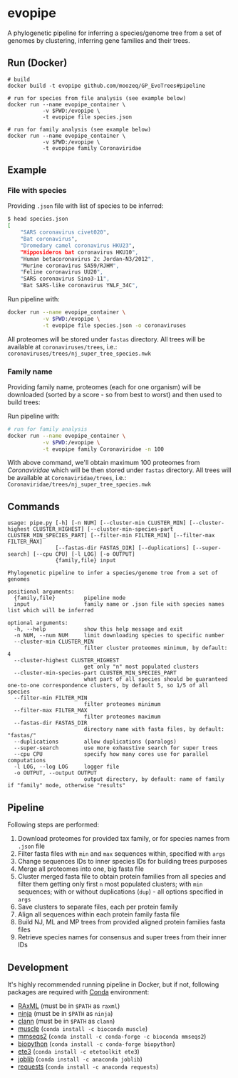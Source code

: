 # evopipe

A phylogenetic pipeline for inferring a species/genome tree from a set of
genomes by clustering, inferring gene families and their trees.

## Run (Docker)

```basha
# build
docker build -t evopipe github.com/moozeq/GP_EvoTrees#pipeline

# run for species from file analysis (see example below)
docker run --name evopipe_container \
           -v $PWD:/evopipe \
           -t evopipe file species.json

# run for family analysis (see example below)
docker run --name evopipe_container \
           -v $PWD:/evopipe \
           -t evopipe family Coronaviridae
```

## Example

### File with species

Providing `.json` file with list of species to be inferred:
```bash
$ head species.json
[
    "SARS coronavirus civet020",
    "Bat coronavirus",
    "Dromedary camel coronavirus HKU23",
    "Hipposideros bat coronavirus HKU10",
    "Human betacoronavirus 2c Jordan-N3/2012",
    "Murine coronavirus SA59/RJHM",
    "Feline coronavirus UU20",
    "SARS coronavirus Sino3-11",
    "Bat SARS-like coronavirus YNLF_34C",
```

Run pipeline with:
```bash
docker run --name evopipe_container \
           -v $PWD:/evopipe \
           -t evopipe file species.json -o coronaviruses
```

All proteomes will be stored under `fastas` directory. All trees will be
available at `coronaviruses/trees`, i.e.: `coronaviruses/trees/nj_super_tree_species.nwk`

### Family name

Providing family name, proteomes (each for one organism) will be downloaded
(sorted by a score - so from best to worst) and then used to build trees:

Run pipeline with:
```bash
# run for family analysis
docker run --name evopipe_container \
           -v $PWD:/evopipe \
           -t evopipe family Coronaviridae -n 100
```

With above command, we'll obtain maximum 100 proteomes from _Coronaviridae_ which
will be then stored under `fastas` directory. All trees will be available at `Coronaviridae/trees`, i.e.:
`Coronaviridae/trees/nj_super_tree_species.nwk`

## Commands

```
usage: pipe.py [-h] [-n NUM] [--cluster-min CLUSTER_MIN] [--cluster-highest CLUSTER_HIGHEST] [--cluster-min-species-part CLUSTER_MIN_SPECIES_PART] [--filter-min FILTER_MIN] [--filter-max FILTER_MAX]
               [--fastas-dir FASTAS_DIR] [--duplications] [--super-search] [--cpu CPU] [-l LOG] [-o OUTPUT]
               {family,file} input

Phylogenetic pipeline to infer a species/genome tree from a set of genomes

positional arguments:
  {family,file}         pipeline mode
  input                 family name or .json file with species names list which will be inferred

optional arguments:
  -h, --help            show this help message and exit
  -n NUM, --num NUM     limit downloading species to specific number
  --cluster-min CLUSTER_MIN
                        filter cluster proteomes minimum, by default: 4
  --cluster-highest CLUSTER_HIGHEST
                        get only "n" most populated clusters
  --cluster-min-species-part CLUSTER_MIN_SPECIES_PART
                        what part of all species should be guaranteed one-to-one correspondence clusters, by default 5, so 1/5 of all species
  --filter-min FILTER_MIN
                        filter proteomes minimum
  --filter-max FILTER_MAX
                        filter proteomes maximum
  --fastas-dir FASTAS_DIR
                        directory name with fasta files, by default: "fastas/"
  --duplications        allow duplications (paralogs)
  --super-search        use more exhaustive search for super trees
  --cpu CPU             specify how many cores use for parallel computations
  -l LOG, --log LOG     logger file
  -o OUTPUT, --output OUTPUT
                        output directory, by default: name of family if "family" mode, otherwise "results"
```

## Pipeline

Following steps are performed:
1) Download proteomes for provided tax family, or for species names from `.json` file
2) Filter fasta files with `min` and `max` sequences within, specified with `args`
3) Change sequences IDs to inner species IDs for building trees purposes
4) Merge all proteomes into one, big fasta file
5) Cluster merged fasta file to obtain protein families from all species and filter
   them getting only first `n` most populated clusters; with `min` sequences; with or
   without duplications (`dup`) - all options specified in `args`
6) Save clusters to separate files, each per protein family
7) Align all sequences within each protein family fasta file
8) Build NJ, ML and MP trees from provided aligned protein families fasta files
9) Retrieve species names for consensus and super trees from their inner IDs

## Development

It's highly recommended running pipeline in Docker, but if not, following packages are required with
[Conda](https://docs.conda.io/) environment:

- [RAxML](https://github.com/stamatak/standard-RAxML) (must be in `$PATH` as `raxml`)
- [ninja](http://nimbletwist.com/software/ninja/index.html) (must be in `$PATH` as `ninja`)
- [clann](https://github.com/ChrisCreevey/clann) (must be in `$PATH` as `clann`)
- [muscle](https://anaconda.org/bioconda/muscle) (`conda install -c bioconda muscle`)
- [mmseqs2](https://github.com/soedinglab/MMseqs2) (`conda install -c conda-forge -c bioconda mmseqs2`)
- [biopython](https://biopython.org/) (`conda install -c conda-forge biopython`)
- [ete3](http://etetoolkit.org/) (`conda install -c etetoolkit ete3`)
- [joblib](https://joblib.readthedocs.io/) (`conda install -c anaconda joblib`)
- [requests](https://requests.readthedocs.io/en/master/) (`conda install -c anaconda requests`)
